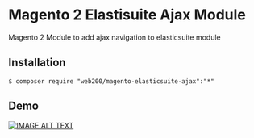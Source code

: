 # Magento 2 Elastisuite Ajax Module

Magento 2 Module to add ajax navigation to elasticsuite module

## Installation

```
$ composer require "web200/magento-elasticsuite-ajax":"*"
```


## Demo

[![IMAGE ALT TEXT](https://pic.infini.fr/rScn8xFj/c7AaXbaj.jpg)](https://www.youtube.com/watch?v=UYvmDOHwzuM "Elasticsuite Ajax Navigation")

